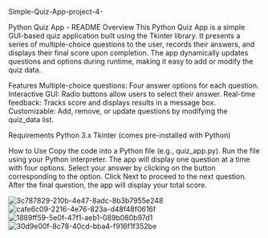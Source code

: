 Simple-Quiz-App-project-4-

Python Quiz App - README Overview This Python Quiz App is a simple GUI-based quiz application built using the Tkinter library. It presents a series of multiple-choice questions to the user, records their answers, and displays their final score upon completion. The app dynamically updates questions and options during runtime, making it easy to add or modify the quiz data.

Features Multiple-choice questions: Four answer options for each question. Interactive GUI: Radio buttons allow users to select their answer. Real-time feedback: Tracks score and displays results in a message box. Customizable: Add, remove, or update questions by modifying the quiz_data list.

Requirements Python 3.x Tkinter (comes pre-installed with Python)

How to Use Copy the code into a Python file (e.g., quiz_app.py). Run the file using your Python interpreter. The app will display one question at a time with four options. Select your answer by clicking on the button corresponding to the option. Click Next to proceed to the next question. After the final question, the app will display your total score.

![3c787829-210b-4e47-8adc-8b3b7955e248](https://github.com/user-attachments/assets/ad5ed692-9115-4490-bde4-ae08cf191a58)
![cafe6c09-2216-4e76-823a-d48f48f0616f](https://github.com/user-attachments/assets/c108f31e-19ee-44fa-b982-c270a0ac5419)
![1889ff59-5e0f-47f1-aeb1-089b080b97d1](https://github.com/user-attachments/assets/0e9d6c1d-b6a1-4a54-bf3f-52d70ec99283)
![30d9e00f-8c78-40cd-bba4-f916f1f352be](https://github.com/user-attachments/assets/05e370cf-f704-4c6b-8e30-ce927cad0a96)

